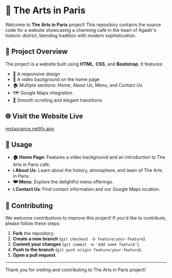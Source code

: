 # 🎨 The Arts in Paris

Welcome to **The Arts in Paris** project! This repository contains the source code for a website showcasing a charming café in the heart of Agadir's historic district, blending tradition with modern sophistication.

## 📜 Project Overview

The project is a website built using **HTML**, **CSS**, and **Bootstrap**. It features:
- 📱 A responsive design
- 🎥 A video background on the home page
- 🏠 Multiple sections: Home, About Us, Menu, and Contact Us
- 🗺️ Google Maps integration
- 🌟 Smooth scrolling and elegant transitions

## 🌐 Visit the Website Live
[restaurance.netlify.app](https://restaurance.netlify.app)

## 📄 Usage

- **🏠 Home Page**: Features a video background and an introduction to The Arts in Paris café.
- **ℹ️ About Us**: Learn about the history, atmosphere, and team of The Arts in Paris.
- **🍽️ Menu**: Explore the delightful menu offerings.
- **📞 Contact Us**: Find contact information and our Google Maps location.

## 🤝 Contributing

We welcome contributions to improve this project! If you'd like to contribute, please follow these steps:

1. **Fork** the repository.
2. **Create a new branch** (`git checkout -b feature/your-feature`).
3. **Commit your changes** (`git commit -m 'Add some feature'`).
4. **Push to the branch** (`git push origin feature/your-feature`).
5. **Open a pull request**.

---

Thank you for visiting and contributing to The Arts in Paris project!
